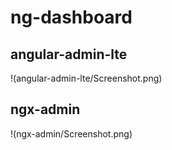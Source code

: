 # ng-dashboard

## angular-admin-lte

!(angular-admin-lte/Screenshot.png)


## ngx-admin

!(ngx-admin/Screenshot.png)



